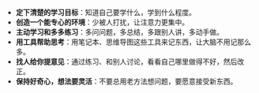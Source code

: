 
*   **定下清楚的学习目标**：知道自己要学什么，学到什么程度。
*   **创造一个能专心的环境**：少被人打扰，让注意力更集中。
*   **主动学习和多多练习**：多问问题，多总结，多跟别人讲，多动手做。
*   **用工具帮助思考**：用笔记本、思维导图这些工具来记东西，让大脑不用记那么多。
*   **找人给你提意见**：通过练习、和别人讨论，看看自己哪里做得不好，然后改正。
*   **保持好奇心，想法要灵活**：不要总用老方法想问题，要愿意接受新东西。